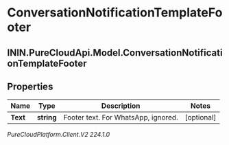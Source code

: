 # ConversationNotificationTemplateFooter

## ININ.PureCloudApi.Model.ConversationNotificationTemplateFooter

## Properties

|Name | Type | Description | Notes|
|------------ | ------------- | ------------- | -------------|
| **Text** | **string** | Footer text. For WhatsApp, ignored. | [optional] |



_PureCloudPlatform.Client.V2 224.1.0_
